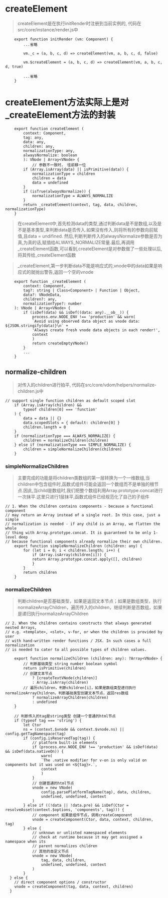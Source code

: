 # createElement

> createElement是在执行initRender时注册到当前实例的, 代码在src/core/instance/render.js中

```
    export function initRender (vm: Component) {
        ...省略
        
        vm._c = (a, b, c, d) => createElement(vm, a, b, c, d, false)
        
        vm.$createElement = (a, b, c, d) => createElement(vm, a, b, c, d, true)

        ...省略
    }
```

# createElement方法实际上是对_createElement方法的封装

```
    export function createElement (
        context: Component,
        tag: any,
        data: any,
        children: any,
        normalizationType: any,
        alwaysNormalize: boolean
        ): VNode | Array<VNode> {
            // 参数不一致时， 往前移一位 
        if (Array.isArray(data) || isPrimitive(data)) {
            normalizationType = children
            children = data
            data = undefined
        }
        if (isTrue(alwaysNormalize)) {
            normalizationType = ALWAYS_NORMALIZE
        }
        return _createElement(context, tag, data, children, normalizationType)
    }
```

> 在createElement中,首先检测data的类型,通过判断data是不是数组,以及是不是基本类型,来判断data是否传入.如果没有传入,则将所有的参数向前赋值,且data = undifined. 然后,判断判断传入的alwaysNormalize参数是否为真,为真的话,赋值给ALWAYS_NORMALIZE常量.最后,再调用_createElement函数,可以看到,createElement是对参数做了一些处理以后,将其传给_createElement函数

> _createElement,第一步判断data不能是响应式的,vnode中的data如果是响应式的就抛出警告,返回一个空的vnode

```
    export function _createElement (
        context: Component,
        tag?: string | Class<Component> | Function | Object,
        data?: VNodeData,
        children?: any,
        normalizationType?: number
    ): VNode | Array<VNode> {
        if (isDef(data) && isDef((data: any).__ob__)) {
            process.env.NODE_ENV !== 'production' && warn(
            `Avoid using observed data object as vnode data: ${JSON.stringify(data)}\n` +
            'Always create fresh vnode data objects in each render!',
            context
            )
            return createEmptyVNode()
        }
        ...
    }
```
## normalize-children

> 对传入的children进行拍平, 代码在src/core/vdom/helpers/normalize-children.js中

```
// support single function children as default scoped slot
    if (Array.isArray(children) &&
        typeof children[0] === 'function'
    ) {
        data = data || {}
        data.scopedSlots = { default: children[0] }
        children.length = 0
    }
    if (normalizationType === ALWAYS_NORMALIZE) {
        children = normalizeChildren(children)
    } else if (normalizationType === SIMPLE_NORMALIZE) {
        children = simpleNormalizeChildren(children)
    }
```

### simpleNormalizeChildren

> 主要完成的功能是将children类数组的第一层转换为一个一维数组,当children中包含组件时,函数式组件可能会返回一个数组而不是单独的根节点.因此,当child是数组时,我们把整个数组利用Array.prototype.concat进行一次抹平.这里只进行1层抹平,函数式组件已经规范化了自己的子组件

```
// 1. When the children contains components - because a functional component
// may return an Array instead of a single root. In this case, just a simple
// normalization is needed - if any child is an Array, we flatten the whole
// thing with Array.prototype.concat. It is guaranteed to be only 1-level deep
// because functional components already normalize their own children.
    export function simpleNormalizeChildren (children: any) {
        for (let i = 0; i < children.length; i++) {
            if (Array.isArray(children[i])) {
            return Array.prototype.concat.apply([], children)
            }
        }
        return children
    }
```

### normalizeChildren

> 判断children是否基础类型，如果是返回文本节点；如果是数组类型，执行normalizeArrayChildren，遍历传入的children，继续判断是否数组，如果是递归执行normalizeArrayChildren

```
// 2. When the children contains constructs that always generated nested Arrays,
// e.g. <template>, <slot>, v-for, or when the children is provided by user
// with hand-written render functions / JSX. In such cases a full normalization
// is needed to cater to all possible types of children values.

    export function normalizeChildren (children: any): ?Array<VNode> {
        // 判断基础类型 string number boolean symbol
        return isPrimitive(children) 
        // 创建文本节点
            ? [createTextVNode(children)] 
            : Array.isArray(children)
        // 遍历children，判断children[i]，如果是数组类型递归执行normalizeArrayChildren，判断基础类型创建文本节点，返回res数组
            ? normalizeArrayChildren(children) 
            : undefined
    }
```

```
    // 判断传入的tag是string类型 创建一个普通的html节点
    if (typeof tag === 'string') {
        let Ctor
        ns = (context.$vnode && context.$vnode.ns) || config.getTagNamespace(tag)
        if (config.isReservedTag(tag)) {
            // platform built-in elements
            if (process.env.NODE_ENV !== 'production' && isDef(data) && isDef(data.nativeOn)) {
                warn(
                `The .native modifier for v-on is only valid on components but it was used on <${tag}>.`,
                context
                )
            }
            // 创建普通的html节点
            vnode = new VNode(
                config.parsePlatformTagName(tag), data, children,
                undefined, undefined, context
            )
        } else if ((!data || !data.pre) && isDef(Ctor = resolveAsset(context.$options, 'components', tag))) {
            // component 如果是组件节点，调用createComponent
            vnode = createComponent(Ctor, data, context, children, tag)
        } else {
            // unknown or unlisted namespaced elements
            // check at runtime because it may get assigned a namespace when its
            // parent normalizes children
            // 其他的自定义节点
            vnode = new VNode(
                tag, data, children,
                undefined, undefined, context
            )
        }
  } else {
    // direct component options / constructor
    vnode = createComponent(tag, data, context, children)
  }
```


